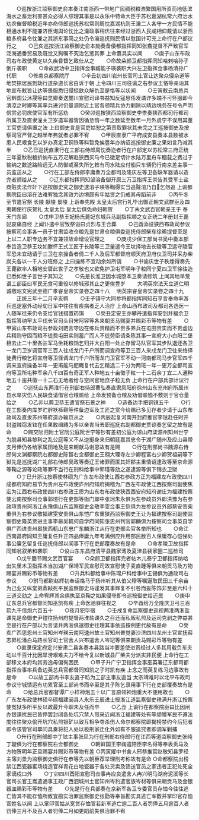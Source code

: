 <!-- { "loadSidebar": true } -->
　　○巡按浙江监察御史俞本奏江南浙西一带地广民稠税粮浩繁国用所资而地低滨海水之畜泄利害甚众必得人综理其事是以永乐中特命大臣于苏松嘉湖杭常六府治水劝农催督粮税近年亦命侍郎巡抚苏松常则周忱嘉湖杭则王瀹二人各守一方民情不能相通水利不能兼济臣询舆论忱比之瀹政事稍优往来经过浙西人民咸相仰戴请以浙西粮多府县令忱兼之其浙东事简之处仍令瀹巡抚则民情以慰国计可充上命行在户部议行之
　　○己亥巡按浙江监察御史俞本劾奏备倭都指挥同知张翥提督不严致官军泛海通番贸易及既觉又狥嘱不究治乞惩其罪  上命翥具实以闻
　　○庚子山东布政司右布政使黄定以久疾昏瞀乞致仕从之
　　○命故朵颜卫都指挥同知哈剌哈孙子倒斤袭职
　　○命故武功中卫指挥佥事臧能子瑛袭职大兴左卫指挥佥事杨清孙广代职
　　○修南京都察院厅
　　○辛丑初四川岩州长官司土官让达聚众侵杂道等地焚掠居民剽劫行道杂道长官白诉于朝  上令四川三司往谕之右参议王恪等亲诣其地宣布敕旨让达等畏服悉归侵掠歛众解仇至是恪等以状闻
　　○壬寅敕云南总兵官黔国公沐晟等曰览卿奏送麓川宣慰司译书益知反寇思任发谲诈多端不可怀服即今清凉之时卿等其率兵进讨仍量调附近土官各领精兵协力剿除以靖边境务在号令严明信赏必罚庶使官军有所惩劝
　　○癸卯巡按狭西监察御史李柰奏狭西都司行都司所属卫及直隶潼关卫岁造军器皆因循怠惰一年之数延至数年一月外虞宁不误用其董工官吏请俱置之法  上曰御史言是官吏姑恕之第责取罪状其未完之工巡按御史及按察司官严督之越半年弗就者必罪不宥
　　○甲辰直隶广平府成安县奏本县数被水患人民艰食乞以岁办真定卫铜铁等料暂免俟豊年办纳诏巡按御史廉之果如言乃减其半
　　○乙巳巡抚直隶行在工部右侍郎周忱奏迩者行在户部定以苏松常三府正统三年夏秋税粮折纳布五万疋解赴狭西买马今已徵足切计水陆万里舟车稛载之费过于输纳之数途路险远无人防御或至失所乞敕有司水陆应付船只车辆仍行南京差主事一员监送从之
　　○行在工部左侍郎李庸奏万全都司及隆庆左等卫各缺军器请以造完者颁给从之
　　○辽东都指挥同知邹溶备御开原三万卫指挥王崇告其受军士盐商赃卖法作奸下巡按御史究之御史逮溶子瑛等鞫得实当追赃溶乃自乞勿追  上谕都察院臣曰溶在法难宥独念其效力边境颇有年姑贷之仍戒其毋蹈前非
　　○丙午冬至节遣官祭  长陵  献陵  景陵  上诣奉先殿  太皇太后宫行礼毕出御正朝文武群臣及四夷朝使行庆贺礼  太皇太后  皇太后俱免命妇朝贺
　　○丁未文武百官朝亲王于  奉天门东廊
　　○戊申卫恭王妃杨氏薨妃东城兵马副指挥顺之女正统二年册封王薨妃哀痛自经  上闻讣遣中官致祭谥曰贞烈与王合葬
　　○己酉添设狭西布政司参议按察司佥事各一员于甘肃监收仓粮先是甘肃仓粮俱委巡抚侍郎柴车徐晞提督至是  上以二人职专边务不宜兼领故命增设官理之
　　○庚戌少保工部尚书吴中奏本部奉旨造卫恭王坟如滕怀王式工匠于长陵等三卫量遣今王坟择地去长陵等卫远守陵官军恐未宜动请于三卫在京操备者倩二千人及后军都督府顺天府卫府仪卫司并采办柴炭夫各以一千人分班修之  上曰操练不宜动余如所请
　　○书谕庆世子秩煃得奏先王薨欲率人相地安厝此世子之孝敬也又欲免护卫屯军明年子粒同宁夏四卫军徐往造已悉如世子言世子其知之
　　○先是长淮卫因水城堕本卫奏请修筑  上闻其地旱荒谓工部臣曰军民无食可重役以修城邪其止之更俟豊岁
　　大明英宗法天立道仁明诚敬昭文宪武至德广孝睿皇帝实录卷之四十八
　明英宗睿皇帝实录卷之四十九
　　正统三年十二月辛亥朔
　　○壬子镇守大同参将都指挥同知石亨言奉命率游兵巡逻塞外动经旬日军中往往有疾病者乏人治疗  上命山西布政司及都司各选医一人随军往来仍令支给官钱措置药饵
　　○癸丑定安王亦攀丹遣指挥安到并福余卫指挥答纳罕太平伐长官司头目宋阿容等各来朝贡马赐宴并赐彩币等物有差
　　○甲寅山东布政司右参政刘琏言守边在练兵贵精而不贵多养兵在屯田贵实而不贵虚边兵精则守固而粮不徒费屯田实则蓄广而人不徒劳臣请条陈其事一宣府大小白阳二堡相去止二十里各驻军马坐耗粮饷乞归并大白阳一处止存留马队官军其步队退还各卫一龙门卫岁调官军三百人往戍龙门千户所而调宣府等卫三百人来戍龙门卫往来络绎徒费行粮乞将宣府等卫径调龙门千户所而龙门卫官军不动一河南都司马步官军四千调来宣府操备半年一更甫能马肥輙复代去乞精选二千分为两班一年一更万全都司宣府等卫所屯种军余八千四百有奇正军人种地五十亩徵子粒一十二石余丁宜二人通种地五十亩共徵一十二石无地者给与空间官地庶子粒无负  上命行在户部兵部计议行之
　　○巡抚山东两淮行在刑部右侍郎曹弘奏直隶凤阳府徐州山东兖州府所属州县水旱灾伤人民缺食请借官仓粮赈给  上命发预备仓粮及劝借赈恤不敷则于官仓量给之
　　○乙卯以葬卫恭王遣官祭石景之神
　　○造备边手把铜镜五千
　　○行在工部奏内库岁贮胖袄裤鞋等件备边军及工匠之赏今给赐已多见存者少请于山东布政司及直隶苏州等府造办输京从之
　　○丙辰起复河南开封府推官李铉赴任时开封盗贼窃发铉在任果敢缉縳为多以亲丧当去职巡抚右副都御史贾谅奏乞留之故有是命
　　○赐交阯归附土官阮公庭阮世宁等钞有差初公庭为谅山府柒源州知州世宁为脱县知县黎利之乱公庭等义不从逆挺身来归朝廷嘉其忠令于湖广随州及应山县带支月俸仍各给家属田地及是来朝献马谢恩故有是赐
　　○行在刑部尚书魏源右侍郎何文渊都察院右都御史陈智右佥都御史王翱大理寺左少卿程富右少卿贺祖嗣等下狱先是巡抚湖广礼部右侍郎吴政等奏辽王诸罪而匿其奸郡主重情诏逮政等至京命源等鞠之源等论政等罪不当行在刑科给事中郭瑾等劾之遂逮源等俱下锦衣卫狱
　　○丁巳升浙江按察使林硕为广东左布政使江西右参政方正为福建左布政使四川成都府知府易节为贵州左布政使庐州府知府揭稽为广西左布政使江西按察司副使焦宏为江西右布政使四川右参政王质为山东右布政使狭西西安府知府谢庄为福建按察使云南按察司佥事郭瑄行在吏部等衙门郎中张珂朱永俱为左参政员外郎洪豫为右参政瑄贵州珂浙江永豫俱山东监察御史金敬李雯佥事王恺俱为左参议员外郎蔡安贵柴重俱为右参议敬福建雯安贵俱山东恺广东重狭西监察御史王让为福建按察司副使监察御史隆英贾进主事李皋吴軏何自学府同知张忠州判官郭麟俱为按察司佥事英自学俱广西进贵州皋狭西軏山东忠广东麟浙江从行在吏部会官各举所知也
　　○命江西南昌府同知王庸复任升正四品俸庸九年考满例应升用部民数百人保庸存心恺悌处事公廉乞留复任巡抚侍郎以闻事下行在吏部覆奏故有是命
　　○命孝陵卫故指挥同知翁叙弟和袭职
　　○设山东东昌府清平县魏家湾及夏津县裴家圈二巡检司
　　○戊午腊节赐文武百官宴
　　○朵颜卫都指挥完者帖木儿泰宁卫都指挥纳哈出失里木卫指挥木当加湖广保靖军民宣慰司故宣慰使子麦直踵等俱来朝贡马及方物赐宴并赐彩币等物有差
　　○升兵科都给事中陈瑺户科给事中王锡俱为通政司右参议
　　○驸马都尉赵辉初奉诏烙马于扬州听其从伯父穆等嘱逼取民田三千余亩为己业又纵堂弟鼎敺死平民监察御史马谨发其事辉复不引咎而妄陈饰非至是六科十三道交劾之  上命宥辉其余俱执至京鞠之如果侵夺即令巡按御史给还民
　　○庚申辽东总兵官都督同知巫凯有疾  上命医驰驿往视之
　　○辛酉给万全隆庆卫弓三百箭九千信炮六百五十
　　○夜月犯毕宿
　　○壬戌复命监察御史巡视两淮两浙盐课先是命御史尹镗往扬州府提督两淮盐课久之召还而私贩私煎及运司克剥之弊益甚至是行在户部以为言请并两浙俱遣御史往理其事依巡按例更代故有是命
　　○癸亥广西思恩州土官知州岑瑛云南阿速州故土官知州普觉妻沙济四川龙州土官宣抚薛志昇松潘白马路长官司土官舍人兴布遣舍人岑玘等俱来朝贡马赐彩币等物有差
　　○直隶保定府定兴安肃二县各奏本县路当冲要差使进贡经过人多其用载负车夫动以千百计比因旱涝艰难夫力不给今复以新城县厂柴夫分派实非民便  上命行在工部移文本府均其劳逸毋偏徇困民
　　○甲子升广宁卫指挥佥事巫英署辽东都司都指挥佥事率兵备边英总兵官都督同知凯之子时凯有疾  上念之而英复练习边事故有是命
　　○以故工部尚书李友直子昉为工部主事友直当  太宗靖难时以北平布政司参议守城馈运有功累官至工部尚书而卒至是其子陈乞录用事下行在吏部覆奏故有是命
　　○给总兵官都督谭广小样神炮五十以广言原领神炮重大不便用故也
　　○广东左布政使林硕卒硕福建闽县人永乐壬辰进士授浙江道监察御史秩满升浙江按察使冤狱多所平反以政最升今职未及任而卒
　　○乙丑  上谕行在都察院臣曰比因闸办银课扰民已皆停罢封闭各处坑穴禁人煎采近闻浙江福建等处有等顽猾军民不遵法度往往聚众偷开坑穴私煎银矿以致互相争夺杀伤人命尔都察院即揭榜禁约今后犯者即令该管官司拏问具奏将犯人处以极刑家迁化外如有不服追究者即调军剿捕
　　○升行在刑部郎中丁铉主事张凤为行在刑部右侍郎行在江西等道监察御史张纯丁璇俱为行在都察院右佥都御史
　　○朝鲜国王李祹遣陪臣李名得等奉表贡马及方物贺明年正旦赐宴并赐彩币等物有差
○丙寅擢中书舍人邢恭推官赵敬知县罗经主簿刘景为监察御史俱行在恭等先以朝臣荐举理刑考称故有是命
○命都察院出榜禁江西瓷器窰场烧造官样青花白地瓷器于各处货卖及馈送官员之家违者正犯处死全家谪戍口外
　　○丁卯四川酉阳宣慰司佥事冉应良遣舍人冉兴明马湖府泥溪等长官司长官王嵩遣通事王政广西泗城州土官知州岑豹遣官族岑材等俱来朝贡马及金银器皿赐彩币等物有差
　　○先是行在兵部奏在京新军各卫专委官员存恤今往往逃亡皆其不能存恤所致宜勘实治罪监察御史张勖等奉旨勘实具逃亡军数并掌印官存恤官姓名以闻  上以掌印官姑从宽贷存恤官若新军逃亡逾二百人者罚俸五月逾百人者罚俸三月不及百人者罚俸二月如更蹈前失俱治罪不宥

